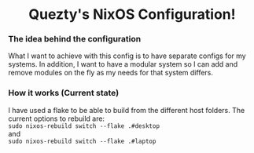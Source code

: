 <h1 align="center">Quezty's NixOS Configuration!</h1>

### The idea behind the configuration

What I want to achieve with this config is to have separate configs for my systems. In addition, I want to have a modular system so I can add and remove modules on the fly as my needs for that system differs.

### How it works (Current state)
I have used a flake to be able to build from the different host folders. The current options to rebuild are: <br>
```sudo nixos-rebuild switch --flake .#desktop``` <br>
and <br>
```sudo nixos-rebuild switch --flake .#laptop```

